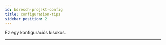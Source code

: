 ```yaml
---
id: bdresch-projekt-config
title: configuration-tips
sidebar_position: 2
---
```


Ez egy konfigurációs kisokos.

---



